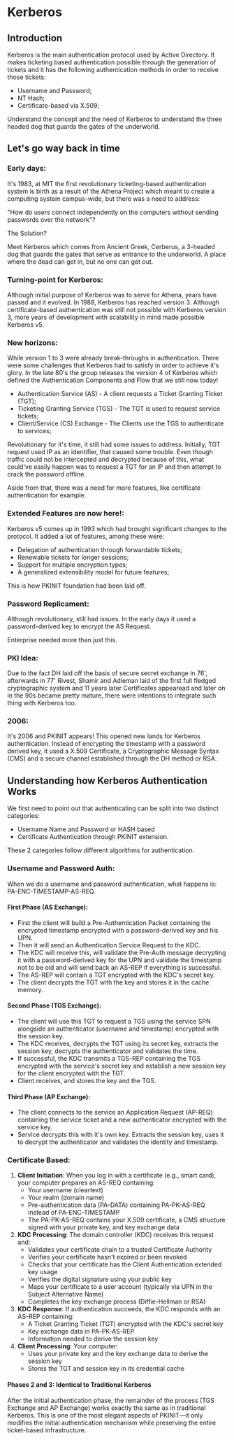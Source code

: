 # Kerberos

## Introduction

Kerberos is the main authentication protocol used by Active Directory. It makes ticketing based authentication possible through the generation of tickets and it has the following authentication methods in order to receive those tickets:&#x20;

* Username and Password;
* NT Hash;
* Certificate-based via X.509;

Understand the concept and the need of Kerberos to understand the three headed dog that guards the gates of the underworld.



## Let's go way back in time

### Early days:

It's 1983, at MIT the first revolutionary ticketing-based authentication system is birth as a result of the Athena Project which meant to create a computing system campus-wide, but there was a need to address:&#x20;

"How do users connect independently on the computers without sending passwords over the network"?

The Solution?

Meet Kerberos which comes from Ancient Greek, Cerberus, a 3-headed dog that guards the gates that serve as entrance to the underworld. A place where the dead can get in, but no one can get out.&#x20;

### Turning-point for Kerberos:

Although initial purpose of Kerberos was to serve for Athena, years have passed and it evolved. In 1988, Kerberos has reached version 3. Although certificate-based authentication was still not possible with Kerberos version 3, more years of development with scalability in mind made possible Kerberos v5.

### New horizons:

While version 1 to 3 were already break-throughs in authentication. There were some challenges that Kerberos had to satisfy in order to achieve it's glory. In the late 80's the group releases the version 4 of Kerberos which defined the Authentication Components and Flow that we still now today!

* Authentication Service (AS) - A client requests a Ticket Granting Ticket (TGT);
* Ticketing Granting Service (TGS)  - The TGT is used to request service tickets;
* Client/Service (CS) Exchange - The Clients use the TGS to authenticate to services;

Revolutionary for it's time, it still had some issues to address. Initially, TGT request used IP as an identifier, that caused some trouble. Even though traffic could not be intercepted and decrypted because of this, what could've easily happen was to request a TGT for an IP and then attempt to crack the password offline.&#x20;

Aside from that, there was a need for more features, like certificate authentication for example.

### Extended Features are now here!:

Kerberos v5 comes up in 1993 which had brought significant changes to the protocol. It added a lot of features, among these were:

* Delegation of authentication through forwardable tickets;
* Renewable tickets for longer sessions;
* Support for multiple encryption types;
* A generalized extensibility model for future features;

This is how PKINIT foundation had been laid off.

### Password Replicament:

Although revolutionary, still had issues. In the early days it used a password-derived key to encrypt the AS Request.&#x20;

Enterprise needed more than just this.

### PKI Idea:

Due to the fact DH laid off the basis of secure secret exchange in 76', afterwards in 77' Rivest, Shamir and Adleman laid of the first full fledged cryptographic system and 11 years later Certificates appearead and later on in the 90s became pretty mature, there were intentions to integrate such thing with Kerberos too.

### 2006:

It's 2006 and PKINIT appears! This opened new lands for Kerberos authentication. Instead of encrypting the timestamp with a password derived key, it used a X.509 Certificate, a Cryptographic Message Syntax (CMS) and a secure channel established through the DH method or RSA.



## Understanding how Kerberos Authentication Works

We first need to point out that authenticating can be split into two distinct categories:&#x20;

* Username Name and Password or HASH based
* Certificate Authentication through PKINIT extension.

These 2 categories follow different algorithms for authentication.

### Username and Password Auth:

When we do a username and password authentication, what happens is: PA-ENC-TIMESTAMP-AS-REQ.

#### First Phase (AS Exchange):

* First the client will build a Pre-Authentication Packet containing the encrypted timestamp encrypted with a password-derived key and his UPN.&#x20;
* Then it will  send an Authentication Service Request to the KDC.&#x20;
* The KDC will receive this, will validate the Pre-Auth message decrypting it with a password-derived key for the UPN and validate the timestamp not to be old and will send back an AS-REP if everything is successful.
* The AS-REP will contain a TGT encrypted with the KDC's secret key.
* The client decrypts the TGT with the key and stores it in the cache memory.

#### Second Phase (TGS Exchange):

* The client will use this TGT to request a TGS using the service SPN alongside an authenticator (username and timestamp) encrypted with the session key.
* The KDC receives, decrypts the TGT using its secret key, extracts the session key, decrypts the authenticator and validates the time.
* If successful, the KDC transmits a TGS-REP containing the TGS encrypted with the service's secret key and establish a new session key for the client encrypted with the TGT.
* Client receives, and stores the key and the TGS.

#### Third Phase (AP Exchange):

* The client connects to the service an Application Request (AP-REQ) containing the service ticket and a new authenticator encrypted with the service key.
* Service decrypts this with it's own key. Extracts the session key, uses it to decrypt the authenticator and validates the identity and timestamp.



### Certificate Based:

1. **Client Initiation**: When you log in with a certificate (e.g., smart card), your computer prepares an AS-REQ containing:
   * Your username (cleartext)
   * Your realm (domain name)
   * Pre-authentication data (PA-DATA) containing PA-PK-AS-REQ instead of PA-ENC-TIMESTAMP
   * The PA-PK-AS-REQ contains your X.509 certificate, a CMS structure signed with your private key, and key exchange data
2. **KDC Processing**: The domain controller (KDC) receives this request and:
   * Validates your certificate chain to a trusted Certificate Authority
   * Verifies your certificate hasn't expired or been revoked
   * Checks that your certificate has the Client Authentication extended key usage
   * Verifies the digital signature using your public key
   * Maps your certificate to a user account (typically via UPN in the Subject Alternative Name)
   * Completes the key exchange process (Diffie-Hellman or RSA)
3. **KDC Response**: If authentication succeeds, the KDC responds with an AS-REP containing:
   * A Ticket Granting Ticket (TGT) encrypted with the KDC's secret key
   * Key exchange data in PA-PK-AS-REP
   * Information needed to derive the session key
4. **Client Processing**: Your computer:
   * Uses your private key and the key exchange data to derive the session key
   * Stores the TGT and session key in its credential cache

#### Phases 2 and 3: Identical to Traditional Kerberos

After the initial authentication phase, the remainder of the process (TGS Exchange and AP Exchange) works exactly the same as in traditional Kerberos. This is one of the most elegant aspects of PKINIT—it only modifies the initial authentication mechanism while preserving the entire ticket-based infrastructure.









